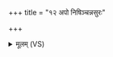 +++
title = "१२ अपो निषिञ्चन्नसुरः"

+++
<details><summary>मूलम् (VS)</summary>

अ॒पो नि॑षि॒ञ्चन्नसु॑रः पि॒ता नः॒ श्वस॑न्तु॒ गर्ग॑रा अ॒पां व॑रु॒णाव॒ नीची॑र॒पः सृ॑ज। वद॑न्तु॒ पृश्नि॑बाहवो म॒ण्डूका॒ इरि॒णानु॑ ॥
</details>